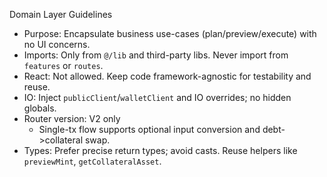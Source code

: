 Domain Layer Guidelines

- Purpose: Encapsulate business use-cases (plan/preview/execute) with no UI concerns.
- Imports: Only from `@/lib` and third-party libs. Never import from `features` or `routes`.
- React: Not allowed. Keep code framework-agnostic for testability and reuse.
- IO: Inject `publicClient`/`walletClient` and IO overrides; no hidden globals.
- Router version: V2 only
  - Single-tx flow supports optional input conversion and debt->collateral swap.
- Types: Prefer precise return types; avoid casts. Reuse helpers like `previewMint`, `getCollateralAsset`.

